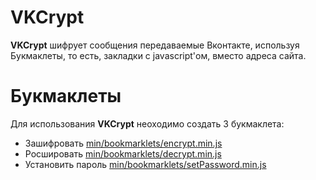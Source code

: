 VKCrypt
========

**VKCrypt** шифрует сообщения передаваемые Вконтакте, используя Букмаклеты, то есть,
закладки с javascript'ом, вместо адреса сайта.

Букмаклеты
========

Для использования **VKCrypt** неоходимо создать 3 букмаклета:
- Зашифровать [min/bookmarklets/encrypt.min.js](//github.com/coderaiser/vk-crypt/raw/master/min/bookmarlkets/encrypt.min.js)
- Росшировать [min/bookmarklets/decrypt.min.js](//github.com/coderaiser/vk-crypt/raw/master/min/bookmarlkets/decrypt.min.js)
- Установить пароль [min/bookmarklets/setPassword.min.js](//github.com/coderaiser/vk-crypt/raw/master/min/bookmarlkets/setPassword.min.js)